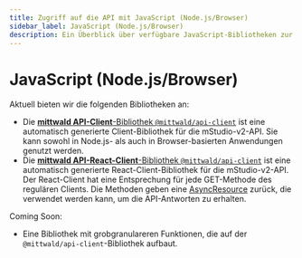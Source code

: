 ```yaml
---
title: Zugriff auf die API mit JavaScript (Node.js/Browser)
sidebar_label: JavaScript (Node.js/Browser)
description: Ein Überblick über verfügbare JavaScript-Bibliotheken zur Nutzung mit der mittwald-API.
---
```


# JavaScript (Node.js/Browser)

Aktuell bieten wir die folgenden Bibliotheken an:

- Die [**mittwald API-Client**-Bibliothek `@mittwald/api-client`](https://github.com/mittwald/api-client-js/tree/master/packages/mittwald#mittwald-api-javascript-client) ist eine automatisch generierte Client-Bibliothek für die mStudio-v2-API. Sie kann sowohl in Node.js- als auch in Browser-basierten Anwendungen genutzt werden.
- Die [**mittwald API-React-Client**-Bibliothek `@mittwald/api-client`](https://github.com/mittwald/api-client-js/tree/master/packages/mittwald#usage-in-react) ist eine automatisch generierte React-Client-Bibliothek für die mStudio-v2-API. Der React-Client hat eine Entsprechung für jede GET-Methode des regulären Clients. Die Methoden geben eine [AsyncResource](https://www.npmjs.com/package/@mittwald/react-use-promise#async-resource-1) zurück, die verwendet werden kann, um die API-Antworten zu erhalten.

Coming Soon:

- Eine Bibliothek mit grobgranulareren Funktionen, die auf der `@mittwald/api-client`-Bibliothek aufbaut.
